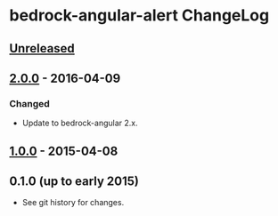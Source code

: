 # bedrock-angular-alert ChangeLog

## [Unreleased]

## [2.0.0] - 2016-04-09

### Changed
- Update to bedrock-angular 2.x.

## [1.0.0] - 2015-04-08

## 0.1.0 (up to early 2015)

- See git history for changes.

[Unreleased]: https://github.com/digitalbazaar/bedrock-angular-alert/compare/2.0.0...HEAD
[2.0.0]: https://github.com/digitalbazaar/bedrock-angular-alert/compare/1.0.0...2.0.0
[1.0.0]: https://github.com/digitalbazaar/bedrock-angular-alert/compare/0.1.0...1.0.0
